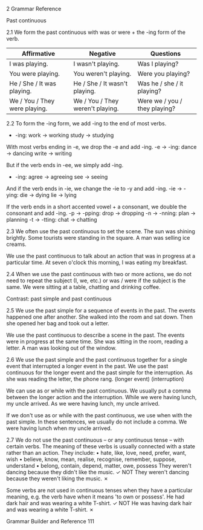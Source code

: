 2 Grammar Reference

Past continuous

2.1 We form the past continuous with was or were + the -ing form of the verb.

Affirmative | Negative | Questions
--- | --- | ---
I was playing. | I wasn't playing. | Was I playing?
You were playing. | You weren't playing. | Were you playing?
He / She / It was playing. | He / She / It wasn't playing. | Was he / she / it playing?
We / You / They were playing. | We / You / They weren't playing. | Were we / you / they playing?

2.2 To form the -ing form, we add -ing to the end of most verbs.
+ -ing: work → working  study → studying

With most verbs ending in -e, we drop the -e and add -ing.
-e → -ing: dance → dancing  write → writing

But if the verb ends in -ee, we simply add -ing.
+ -ing: agree → agreeing  see → seeing

And if the verb ends in -ie, we change the -ie to -y and add -ing.
-ie → -ying: die → dying  lie → lying

If the verb ends in a short accented vowel + a consonant, we double the consonant and add -ing.
-p → -pping: drop → dropping
-n → -nning: plan → planning
-t → -tting: chat → chatting

2.3 We often use the past continuous to set the scene.
The sun was shining brightly. Some tourists were standing in the square. A man was selling ice creams.

We use the past continuous to talk about an action that was in progress at a particular time.
At seven o'clock this morning, I was eating my breakfast.

2.4 When we use the past continuous with two or more actions, we do not need to repeat the subject (I, we, etc.) or was / were if the subject is the same.
We were sitting at a table, chatting and drinking coffee.

Contrast: past simple and past continuous

2.5 We use the past simple for a sequence of events in the past. The events happened one after another.
She walked into the room and sat down. Then she opened her bag and took out a letter.

We use the past continuous to describe a scene in the past. The events were in progress at the same time.
She was sitting in the room, reading a letter. A man was looking out of the window.

2.6 We use the past simple and the past continuous together for a single event that interrupted a longer event in the past. We use the past continuous for the longer event and the past simple for the interruption.
As she was reading the letter, the phone rang.
(longer event)             (interruption)

We can use as or while with the past continuous. We usually put a comma between the longer action and the interruption.
While we were having lunch, my uncle arrived.
As we were having lunch, my uncle arrived.

If we don't use as or while with the past continuous, we use when with the past simple. In these sentences, we usually do not include a comma.
We were having lunch when my uncle arrived.

2.7 We do not use the past continuous – or any continuous tense – with certain verbs. The meaning of these verbs is usually connected with a state rather than an action. They include:
• hate, like, love, need, prefer, want, wish
• believe, know, mean, realise, recognise, remember, suppose, understand
• belong, contain, depend, matter, owe, possess
They weren't dancing because they didn't like the music. ✓
NOT They weren't dancing because they weren't liking the music. ✗

Some verbs are not used in continuous tenses when they have a particular meaning, e.g. the verb have when it means 'to own or possess'.
He had dark hair and was wearing a white T-shirt. ✓
NOT He was having dark hair and was wearing a white T-shirt. ✗

Grammar Builder and Reference 111